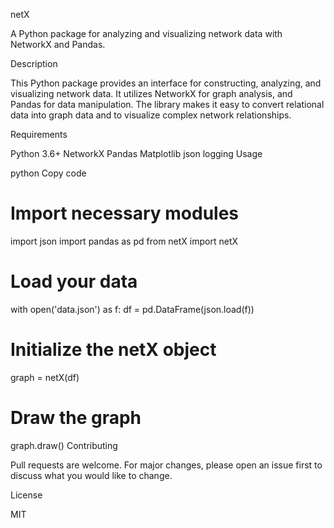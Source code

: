 netX

A Python package for analyzing and visualizing network data with NetworkX and Pandas.

Description

This Python package provides an interface for constructing, analyzing, and visualizing network data. It utilizes NetworkX for graph analysis, and Pandas for data manipulation. The library makes it easy to convert relational data into graph data and to visualize complex network relationships.

Requirements

Python 3.6+
NetworkX
Pandas
Matplotlib
json
logging
Usage

python
Copy code
# Import necessary modules
import json
import pandas as pd
from netX import netX

# Load your data
with open('data.json') as f:
    df = pd.DataFrame(json.load(f))

# Initialize the netX object
graph = netX(df)

# Draw the graph
graph.draw()
Contributing

Pull requests are welcome. For major changes, please open an issue first to discuss what you would like to change.

License

MIT
